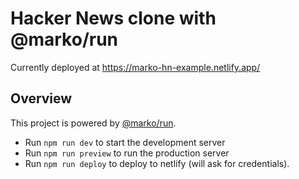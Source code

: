# Hacker News clone with @marko/run

Currently deployed at https://marko-hn-example.netlify.app/

## Overview

This project is powered by [@marko/run](https://github.com/marko-js/run).

- Run `npm run dev` to start the development server
- Run `npm run preview` to run the production server
- Run `npm run deploy` to deploy to netlify (will ask for credentials).
